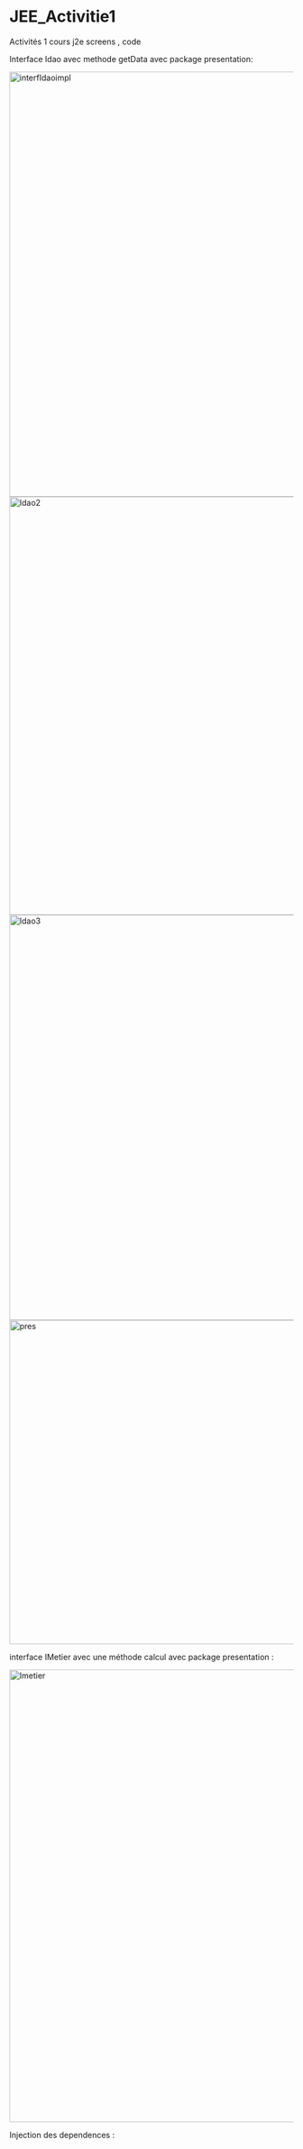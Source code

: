 # JEE_Activitie1
Activités 1 cours j2e screens , code 

Interface Idao avec methode getData avec package presentation: 

<img width="754" alt="interfIdaoimpl" src="https://github.com/toxicell/JEE_Activitie1/assets/118931084/deee1039-7d0c-44f9-8177-c0d644bf4874">

<img width="742" alt="Idao2" src="https://github.com/toxicell/JEE_Activitie1/assets/118931084/e5489ded-5c4b-480d-9097-00da1c7390c2">

<img width="719" alt="Idao3" src="https://github.com/toxicell/JEE_Activitie1/assets/118931084/dbfff223-c4e7-4a1c-b179-3ce6244f0af3">

<img width="575" alt="pres" src="https://github.com/toxicell/JEE_Activitie1/assets/118931084/7faf5528-28dc-4fa6-8720-4b40adb89c4b">




interface IMetier avec une méthode calcul avec package presentation : 

<img width="803" alt="Imetier" src="https://github.com/toxicell/JEE_Activitie1/assets/118931084/2d85f2df-6e42-440f-97d5-41c8e19a5fcf">

Injection des dependences : 

